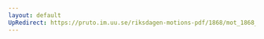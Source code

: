 ```yaml
---
layout: default
UpRedirect: https://pruto.im.uu.se/riksdagen-motions-pdf/1868/mot_1868__ak__193/mot_1868__ak__193-002.pdf
---
```

